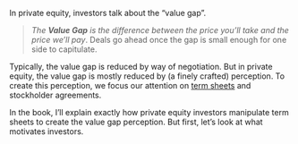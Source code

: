 <p>In private equity, investors talk about the &#8220;value gap&#8221;.</p><blockquote><p><em>The <strong>Value Gap</strong> is the difference between the price you’ll take and the price we’ll pay</em>. Deals go ahead once the gap is small enough for one side to capitulate.</p></blockquote><p>Typically, the value gap is reduced by way of negotiation. But in private equity, the value gap is mostly reduced by (a finely crafted) perception. To create this perception, we focus our attention on <a
href="http://www.theprivateequiteer.com/private-equity-term-sheet/">term sheets</a> and stockholder agreements.</p><p>In the book, I’ll explain exactly how private equity investors manipulate term sheets to create the value gap perception. But first, let’s look at what motivates investors.</p>
